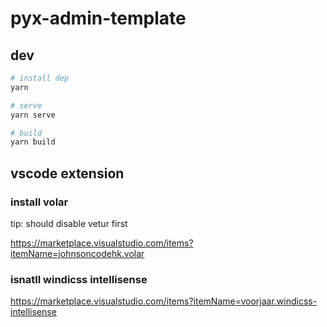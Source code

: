 # pyx-admin-template

## dev

```sh
# install dep
yarn

# serve
yarn serve

# build
yarn build
```

## vscode extension

### install volar

tip: should disable vetur first

https://marketplace.visualstudio.com/items?itemName=johnsoncodehk.volar

### isnatll windicss intellisense

https://marketplace.visualstudio.com/items?itemName=voorjaar.windicss-intellisense
